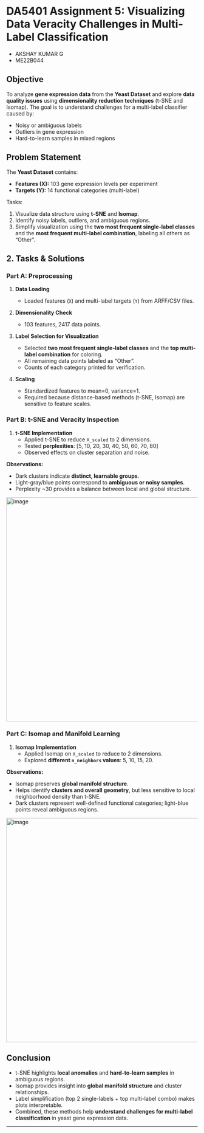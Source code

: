 # DA5401 Assignment 5: Visualizing Data Veracity Challenges in Multi-Label Classification
- AKSHAY KUMAR G
- ME22B044

  
## **Objective**  
To analyze **gene expression data** from the **Yeast Dataset** and explore **data quality issues** using **dimensionality reduction techniques** (t-SNE and Isomap). The goal is to understand challenges for a multi-label classifier caused by:
- Noisy or ambiguous labels  
- Outliers in gene expression  
- Hard-to-learn samples in mixed regions
  
## **Problem Statement**
The **Yeast Dataset** contains:
- **Features (X):** 103 gene expression levels per experiment  
- **Targets (Y):** 14 functional categories (multi-label)  

Tasks:
1. Visualize data structure using **t-SNE** and **Isomap**.  
2. Identify noisy labels, outliers, and ambiguous regions.  
3. Simplify visualization using the **two most frequent single-label classes** and the **most frequent multi-label combination**, labeling all others as “Other”.  


## **2. Tasks & Solutions**

### Part A: Preprocessing

1. **Data Loading**  
   - Loaded features (`X`) and multi-label targets (`Y`) from ARFF/CSV files.  

2. **Dimensionality Check**  
   - 103 features, 2417 data points.  

3. **Label Selection for Visualization**  
   - Selected **two most frequent single-label classes** and the **top multi-label combination** for coloring.  
   - All remaining data points labeled as “Other”.  
   - Counts of each category printed for verification.  

4. **Scaling**  
   - Standardized features to mean=0, variance=1.  
   - Required because distance-based methods (t-SNE, Isomap) are sensitive to feature scales.  

### Part B: t-SNE and Veracity Inspection

1. **t-SNE Implementation**  
   - Applied t-SNE to reduce `X_scaled` to 2 dimensions.  
   - Tested **perplexities**: [5, 10, 20, 30, 40, 50, 60, 70, 80] 
   - Observed effects on cluster separation and noise.  

**Observations:**
- Dark clusters indicate **distinct, learnable groups**.  
- Light-gray/blue points correspond to **ambiguous or noisy samples**.  
- Perplexity ~30 provides a balance between local and global structure.
<img width="882" height="590" alt="image" src="https://github.com/user-attachments/assets/fd6d74cc-14c7-4a5b-b95b-88336fffa45c" />


### Part C: Isomap and Manifold Learning

1. **Isomap Implementation**  
   - Applied Isomap on `X_scaled` to reduce to 2 dimensions.  
   - Explored **different `n_neighbors` values**: 5, 10, 15, 20.  

**Observations:**
- Isomap preserves **global manifold structure**.  
- Helps identify **clusters and overall geometry**, but less sensitive to local neighborhood density than t-SNE.  
- Dark clusters represent well-defined functional categories; light-blue points reveal ambiguous regions.

<img width="882" height="590" alt="image" src="https://github.com/user-attachments/assets/eef7295e-d164-43e1-9d1e-9472789da05a" />


## Conclusion

- t-SNE highlights **local anomalies** and **hard-to-learn samples** in ambiguous regions.  
- Isomap provides insight into **global manifold structure** and cluster relationships.  
- Label simplification (top 2 single-labels + top multi-label combo) makes plots interpretable.  
- Combined, these methods help **understand challenges for multi-label classification** in yeast gene expression data.  

---
